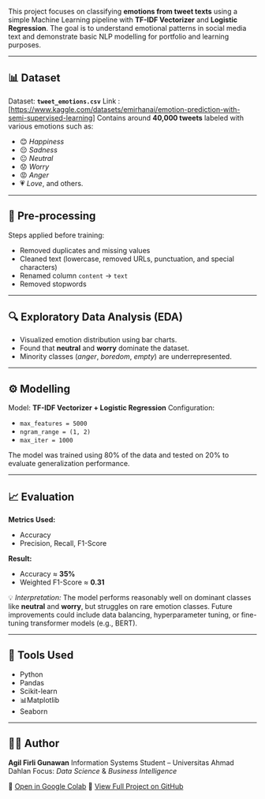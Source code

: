 This project focuses on classifying **emotions from tweet texts** using a simple Machine Learning pipeline with **TF-IDF Vectorizer** and **Logistic Regression**.
The goal is to understand emotional patterns in social media text and demonstrate basic NLP modelling for portfolio and learning purposes.

---

## 📊 Dataset

Dataset: **`tweet_emotions.csv`**
Link : [https://www.kaggle.com/datasets/emirhanai/emotion-prediction-with-semi-supervised-learning]
Contains around **40,000 tweets** labeled with various emotions such as:

* 😊 *Happiness*
* 😔 *Sadness*
* 😐 *Neutral*
* 😟 *Worry*
* 😡 *Anger*
* 💗 *Love*, and others.

---

## 🧹 Pre-processing

Steps applied before training:

* Removed duplicates and missing values
* Cleaned text (lowercase, removed URLs, punctuation, and special characters)
* Renamed column `content` → `text`
* Removed stopwords

---

## 🔍 Exploratory Data Analysis (EDA)

* Visualized emotion distribution using bar charts.
* Found that **neutral** and **worry** dominate the dataset.
* Minority classes (*anger*, *boredom*, *empty*) are underrepresented.

---

## ⚙️ Modelling

Model: **TF-IDF Vectorizer + Logistic Regression**
Configuration:

* `max_features = 5000`
* `ngram_range = (1, 2)`
* `max_iter = 1000`

The model was trained using 80% of the data and tested on 20% to evaluate generalization performance.

---

## 📈 Evaluation

**Metrics Used:**

* Accuracy
* Precision, Recall, F1-Score

**Result:**

* Accuracy ≈ **35%**
* Weighted F1-Score ≈ **0.31**

💡 *Interpretation:*
The model performs reasonably well on dominant classes like **neutral** and **worry**, but struggles on rare emotion classes. Future improvements could include data balancing, hyperparameter tuning, or fine-tuning transformer models (e.g., BERT).

---

## 🧰 Tools Used

*  Python
*  Pandas
*  Scikit-learn
*  📊Matplotlib
*  Seaborn

---

## 👨‍💻 Author

**Agil Firli Gunawan**
Information Systems Student – Universitas Ahmad Dahlan
Focus: *Data Science* & *Business Intelligence*

🔗 [Open in Google Colab](https://colab.research.google.com/)
📂 [View Full Project on GitHub](https://github.com/)
